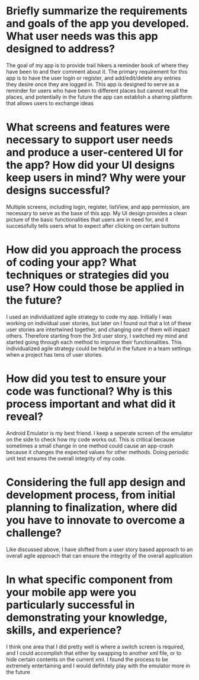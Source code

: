 # Briefly summarize the requirements and goals of the app you developed. What user needs was this app designed to address?
The goal of my app is to provide trail hikers a reminder book of where they have been to and their comment about it. The primary requirement for this app is to have the user login or register, and add/edit/delete any entries they desire once they are logged in. This app is designed to serve as a reminder for users who have been to different places but cannot recall the places, and potentially in the future the app can establish a sharing platform that allows users to exchange ideas
# What screens and features were necessary to support user needs and produce a user-centered UI for the app? How did your UI designs keep users in mind? Why were your designs successful?
Multiple screens, including login, register, listView, and app permission, are necessary to serve as the base of this app. My UI design provides a clean picture of the basic functionalities that users are in need for, and it successfully tells users what to expect after clicking on certain buttons
# How did you approach the process of coding your app? What techniques or strategies did you use? How could those be applied in the future?
I used an individualized agile strategy to code my app. Initially I was working on individual user stories, but later on I found out that a lot of these user stories are intertwined together, and changing one of them will impact others. Therefore starting from the 3rd user story, I switched my mind and started going through each method to improve their functionalities. This individualized agile strategy could be helpful in the future in a team settings when a project has tens of user stories.
# How did you test to ensure your code was functional? Why is this process important and what did it reveal?
Android Emulator is my best friend. I keep a seperate screen of the emulator on the side to check how my code works out. This is critical because sometimes a small change in one method could cause an app-crash because it changes the expected values for other methods. Doing periodic unit test ensures the overall integrity of my code.
# Considering the full app design and development process, from initial planning to finalization, where did you have to innovate to overcome a challenge?
Like discussed above, I have shifted from a user story based approach to an overall agile approach that can ensure the integrity of the overall application
# In what specific component from your mobile app were you particularly successful in demonstrating your knowledge, skills, and experience?
I think one area that I did pretty well is where a switch screen is required, and I could accomplish that either by swapping to another xml file, or to hide certain contents on the current xml. I found the process to be extremely entertaining and I would definitely play with the emulator more in the future
